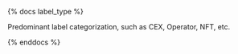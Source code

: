 {% docs label_type %}

Predominant label categorization, such as CEX, Operator, NFT, etc.

{% enddocs %}